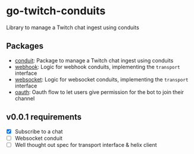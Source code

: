 # go-twitch-conduits
Library to manage a Twitch chat ingest using conduits

## Packages
- [conduit](./conduit): Package to manage a Twitch chat ingest using conduits
- [webhook](./webhook): Logic for webhook conduits, implementing the `transport` interface
- [websocket](./websocket): Logic for websocket conduits, implementing the `transport` interface
- [oauth](./oauth): Oauth flow to let users give permission for the bot to join their channel

## v0.0.1 requirements

- [x] Subscribe to a chat
- [ ] Websocket conduit
- [ ] Well thought out spec for transport interface & helix client